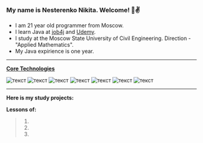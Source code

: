 ### My name is Nesterenko Nikita. Welcome! 👋:v:

- I am 21 year old programmer from Moscow.
- I learn Java at [job4j](https://job4j.ru/) and [Udemy](https://www.udemy.com/).
- I study at the Moscow State University of Civil Engineering. Direction - "Applied Mathematics".
- My Java expirience is one year.
---
<ins><b>Core Technologies</b></ins>

![текст](https://img.shields.io/badge/Java-%E2%89%A5%208-orange) ![текст](https://img.shields.io/badge/Spring-%E2%89%A5%205-yellow) ![текст](https://img.shields.io/badge/Hibernate-%E2%89%A5%205-yellow) ![текст](https://img.shields.io/badge/Maven-3-red) ![текст](https://img.shields.io/badge/Git-%E2%89%A5%202-9cf) ![текст](https://img.shields.io/badge/PostgreSQL-%E2%89%A5%209-blue) ![текст](https://img.shields.io/badge/Travis-CI-green)

---
<b>Here is my study projects:</b>

<b>Lessons of:</b>
>1.
>2.
>3.
